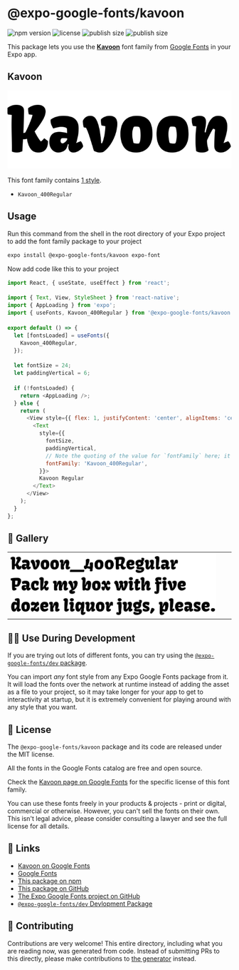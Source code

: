 # @expo-google-fonts/kavoon

![npm version](https://flat.badgen.net/npm/v/@expo-google-fonts/kavoon)
![license](https://flat.badgen.net/github/license/expo/google-fonts)
![publish size](https://flat.badgen.net/packagephobia/install/@expo-google-fonts/kavoon)
![publish size](https://flat.badgen.net/packagephobia/publish/@expo-google-fonts/kavoon)

This package lets you use the [**Kavoon**](https://fonts.google.com/specimen/Kavoon) font family from [Google Fonts](https://fonts.google.com/) in your Expo app.

## Kavoon

![Kavoon](./font-family.png)

This font family contains [1 style](#-gallery).

- `Kavoon_400Regular`

## Usage

Run this command from the shell in the root directory of your Expo project to add the font family package to your project
```sh
expo install @expo-google-fonts/kavoon expo-font
```

Now add code like this to your project
```js
import React, { useState, useEffect } from 'react';

import { Text, View, StyleSheet } from 'react-native';
import { AppLoading } from 'expo';
import { useFonts, Kavoon_400Regular } from '@expo-google-fonts/kavoon';

export default () => {
  let [fontsLoaded] = useFonts({
    Kavoon_400Regular,
  });

  let fontSize = 24;
  let paddingVertical = 6;

  if (!fontsLoaded) {
    return <AppLoading />;
  } else {
    return (
      <View style={{ flex: 1, justifyContent: 'center', alignItems: 'center' }}>
        <Text
          style={{
            fontSize,
            paddingVertical,
            // Note the quoting of the value for `fontFamily` here; it expects a string!
            fontFamily: 'Kavoon_400Regular',
          }}>
          Kavoon Regular
        </Text>
      </View>
    );
  }
};

```

## 🔡 Gallery


||||
|-|-|-|
|![Kavoon_400Regular](./Kavoon_400Regular.ttf.png)||||


## 👩‍💻 Use During Development

If you are trying out lots of different fonts, you can try using the [`@expo-google-fonts/dev` package](https://github.com/expo/google-fonts/tree/master/font-packages/dev#readme).

You can import *any* font style from any Expo Google Fonts package from it. It will load the fonts
over the network at runtime instead of adding the asset as a file to your project, so it may take longer
for your app to get to interactivity at startup, but it is extremely convenient
for playing around with any style that you want.

## 📖 License

The `@expo-google-fonts/kavoon` package and its code are released under the MIT license.

All the fonts in the Google Fonts catalog are free and open source.

Check the [Kavoon page on Google Fonts](https://fonts.google.com/specimen/Kavoon) for the specific license of this font family.

You can use these fonts freely in your products & projects - print or digital, commercial or otherwise. However, you can't sell the fonts on their own. This isn't legal advice, please consider consulting a lawyer and see the full license for all details.

## 🔗 Links

- [Kavoon on Google Fonts](https://fonts.google.com/specimen/Kavoon)
- [Google Fonts](https://fonts.google.com/)
- [This package on npm](https://www.npmjs.com/package/@expo-google-fonts/kavoon)
- [This package on GitHub](https://github.com/expo/google-fonts/tree/master/font-packages/kavoon)
- [The Expo Google Fonts project on GitHub](https://github.com/expo/google-fonts)
- [`@expo-google-fonts/dev` Devlopment Package](https://github.com/expo/google-fonts/tree/master/font-packages/dev)

## 🤝 Contributing

Contributions are very welcome! This entire directory, including what you are reading now, was generated from code. Instead of submitting PRs to this directly, please make contributions to [the generator](https://github.com/expo/google-fonts/tree/master/packages/generator) instead.
